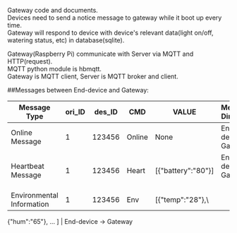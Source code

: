 Gateway code and documents.   
Devices need to send a notice message to gateway while it boot up every time.   
Gateway will respond to device with device's relevant data(light on/off, watering status, etc) in database(sqlite).  

Gateway(Raspberry Pi) communicate with Server via MQTT and HTTP(request).  
MQTT python module is hbmqtt.   
Gateway is MQTT client, Server is MQTT broker and client.     

##Messages between End-device and Gateway:   

Message Type | ori_ID | des_ID | CMD | VALUE | Message Direction   
------------ | ------------- | ------------- | ------------- | ------------- | -------------    
Online Message | 1 | 123456 | Online | None | End-device -> Gateway    
Heartbeat Message | 1 |	123456 |	Heart |	[{"battery":"80"}] |	End-device -> Gateway    
Environmental Information |	1 |	123456 |	Env	| [{"temp":"28"},\
{"hum":"65"},
...
] | End-device -> Gateway 




